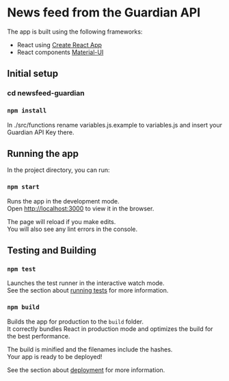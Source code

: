 # News feed from the Guardian API

The app is built using the following frameworks:

* React using [Create React App](https://github.com/facebook/create-react-app)
* React components [Material-UI](https://material-ui.com/)

## Initial setup
### cd newsfeed-guardian
### `npm install`
In ./src/functions rename variables.js.example to variables.js and insert your Guardian API Key there.

## Running the app

In the project directory, you can run:

### `npm start`

Runs the app in the development mode.<br />
Open [http://localhost:3000](http://localhost:3000) to view it in the browser.

The page will reload if you make edits.<br />
You will also see any lint errors in the console.

## Testing and Building

### `npm test`

Launches the test runner in the interactive watch mode.<br />
See the section about [running tests](https://facebook.github.io/create-react-app/docs/running-tests) for more information.

### `npm build`

Builds the app for production to the `build` folder.<br />
It correctly bundles React in production mode and optimizes the build for the best performance.

The build is minified and the filenames include the hashes.<br />
Your app is ready to be deployed!

See the section about [deployment](https://facebook.github.io/create-react-app/docs/deployment) for more information.
